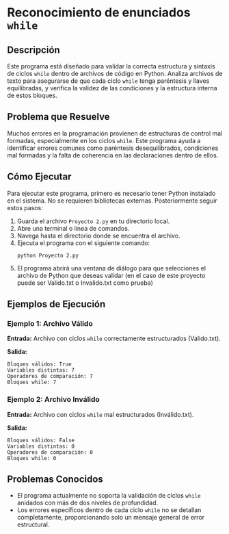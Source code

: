 # Reconocimiento de enunciados `while`

## Descripción
Este programa está diseñado para validar la correcta estructura y sintaxis de ciclos `while` dentro de archivos de código en Python. Analiza archivos de texto para asegurarse de que cada ciclo `while` tenga paréntesis y llaves equilibradas, y verifica la validez de las condiciones y la estructura interna de estos bloques.

## Problema que Resuelve
Muchos errores en la programación provienen de estructuras de control mal formadas, especialmente en los ciclos `while`. Este programa ayuda a identificar errores comunes como paréntesis desequilibrados, condiciones mal formadas y la falta de coherencia en las declaraciones dentro de ellos. 

## Cómo Ejecutar
Para ejecutar este programa, primero es necesario tener Python instalado en el sistema. No se requieren bibliotecas externas. Posteriormente seguir estos pasos:

1. Guarda el archivo `Proyecto 2.py` en tu directorio local.
2. Abre una terminal o línea de comandos.
3. Navega hasta el directorio donde se encuentra el archivo.
4. Ejecuta el programa con el siguiente comando:
   ```
   python Proyecto 2.py
   ```
5. El programa abrirá una ventana de diálogo para que selecciones el archivo de Python que deseas validar (en el caso de este proyecto puede ser Valido.txt o Invalido.txt como prueba)

## Ejemplos de Ejecución


### Ejemplo 1: Archivo Válido
**Entrada:**
Archivo con ciclos `while` correctamente estructurados (Valido.txt).

**Salida:**
```
Bloques válidos: True
Variables distintas: 7
Operadores de comparación: 7
Bloques while: 7
```

### Ejemplo 2: Archivo Inválido
**Entrada:**
Archivo con ciclos `while` mal estructurados (Inválido.txt).

**Salida:**
```
Bloques válidos: False
Variables distintas: 0
Operadores de comparación: 0
Bloques while: 0
```

## Problemas Conocidos
- El programa actualmente no soporta la validación de ciclos `while` anidados con más de dos niveles de profundidad.
- Los errores específicos dentro de cada ciclo `while` no se detallan completamente, proporcionando solo un mensaje general de error estructural.